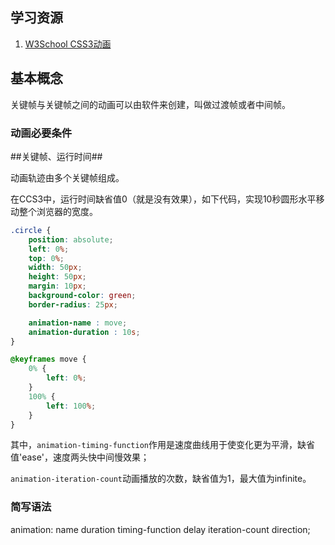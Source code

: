 ## 学习资源

1. [W3School CSS3动画](http://www.w3school.com.cn/css3/css3_animation.asp)

## 基本概念

关键帧与关键帧之间的动画可以由软件来创建，叫做过渡帧或者中间帧。

### 动画必要条件

##关键帧、运行时间##

动画轨迹由多个关键帧组成。

在CCS3中，运行时间缺省值0（就是没有效果），如下代码，实现10秒圆形水平移动整个浏览器的宽度。

```css
.circle {
	position: absolute;
	left: 0%;
	top: 0%;
	width: 50px;
	height: 50px;
	margin: 10px;
	background-color: green;
	border-radius: 25px;

	animation-name : move;
	animation-duration : 10s;
}

@keyframes move {
	0% {
		left: 0%;
	}
	100% {
		left: 100%;
	}
}
```

其中，`animation-timing-function`作用是速度曲线用于使变化更为平滑，缺省值'ease'，速度两头快中间慢效果；

`animation-iteration-count`动画播放的次数，缺省值为1，最大值为infinite。

### 简写语法

animation: name duration timing-function delay iteration-count direction;




